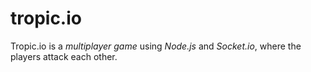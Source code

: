 # tropic.io

Tropic.io is a *multiplayer game* using *Node.js* and *Socket.io*, where the players attack each other.
